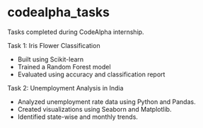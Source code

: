 # codealpha_tasks
Tasks completed during CodeAlpha internship.

 Task 1: Iris Flower Classification
- Built using Scikit-learn
- Trained a Random Forest model
- Evaluated using accuracy and classification report

 Task 2: Unemployment Analysis in India
- Analyzed unemployment rate data using Python and Pandas.
- Created visualizations using Seaborn and Matplotlib.
- Identified state-wise and monthly trends.
